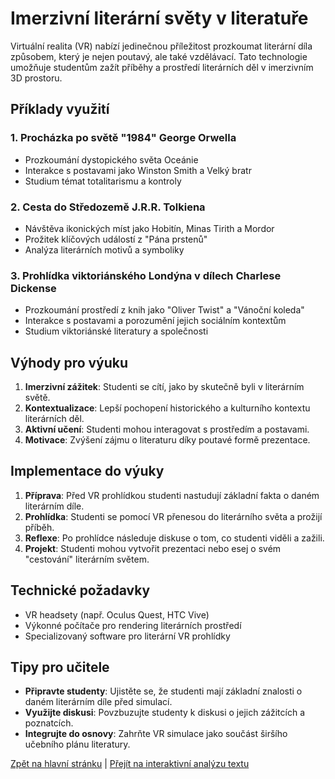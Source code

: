 # Imerzivní literární světy v literatuře

Virtuální realita (VR) nabízí jedinečnou příležitost prozkoumat literární díla způsobem, který je nejen poutavý, ale také vzdělávací. Tato technologie umožňuje studentům zažít příběhy a prostředí literárních děl v imerzivním 3D prostoru.

## Příklady využití

### 1. Procházka po světě "1984" George Orwella
- Prozkoumání dystopického světa Oceánie
- Interakce s postavami jako Winston Smith a Velký bratr
- Studium témat totalitarismu a kontroly

### 2. Cesta do Středozemě J.R.R. Tolkiena
- Návštěva ikonických míst jako Hobitín, Minas Tirith a Mordor
- Prožitek klíčových událostí z "Pána prstenů"
- Analýza literárních motivů a symboliky

### 3. Prohlídka viktoriánského Londýna v dílech Charlese Dickense
- Prozkoumání prostředí z knih jako "Oliver Twist" a "Vánoční koleda"
- Interakce s postavami a porozumění jejich sociálním kontextům
- Studium viktoriánské literatury a společnosti

## Výhody pro výuku

1. **Imerzivní zážitek**: Studenti se cítí, jako by skutečně byli v literárním světě.
2. **Kontextualizace**: Lepší pochopení historického a kulturního kontextu literárních děl.
3. **Aktivní učení**: Studenti mohou interagovat s prostředím a postavami.
4. **Motivace**: Zvýšení zájmu o literaturu díky poutavé formě prezentace.

## Implementace do výuky

1. **Příprava**: Před VR prohlídkou studenti nastudují základní fakta o daném literárním díle.
2. **Prohlídka**: Studenti se pomocí VR přenesou do literárního světa a prožijí příběh.
3. **Reflexe**: Po prohlídce následuje diskuse o tom, co studenti viděli a zažili.
4. **Projekt**: Studenti mohou vytvořit prezentaci nebo esej o svém "cestování" literárním světem.

## Technické požadavky

- VR headsety (např. Oculus Quest, HTC Vive)
- Výkonné počítače pro rendering literárních prostředí
- Specializovaný software pro literární VR prohlídky

## Tipy pro učitele

- **Připravte studenty**: Ujistěte se, že studenti mají základní znalosti o daném literárním díle před simulací.
- **Využijte diskusi**: Povzbuzujte studenty k diskusi o jejich zážitcích a poznatcích.
- **Integrujte do osnovy**: Zahrňte VR simulace jako součást širšího učebního plánu literatury.

[Zpět na hlavní stránku](../../README.md) | [Přejít na interaktivní analýzu textu](./analyza-textu.md)